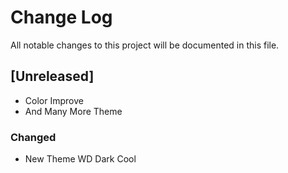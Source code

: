 # Change Log

All notable changes to this project will be documented in this file.

## [Unreleased]

- Color Improve
- And Many More Theme

### Changed

- New Theme WD Dark Cool
